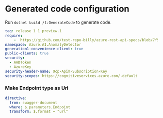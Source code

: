 # Generated code configuration

Run `dotnet build /t:GenerateCode` to generate code.

``` yaml
tag: release_1_1_preview.1
require:
    -  https://github.com/test-repo-billy/azure-rest-api-specs/blob/7f5a4bddc3e6b2589a3a60371a261310fff14131/specification/cognitiveservices/data-plane/AnomalyDetector/readme.md
namespace: Azure.AI.AnomalyDetector
generation1-convenience-client: true
public-clients: true
security:
  - AADToken
  - AzureKey
security-header-name: Ocp-Apim-Subscription-Key
security-scopes: https://cognitiveservices.azure.com/.default
```

### Make Endpoint type as Uri

``` yaml
directive:
  from: swagger-document
  where: $.parameters.Endpoint
  transform: $.format = "url"
```
